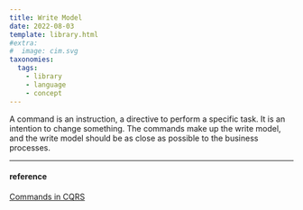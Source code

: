 ```yaml
---
title: Write Model
date: 2022-08-03
template: library.html
#extra:
#  image: cim.svg
taxonomies:
  tags:
    - library
    - language
    - concept
---
```

A command is an instruction, a directive to perform a specific task. It is an intention to change something. 
The commands make up the write model, and the write model should be as close as possible to the business processes.

---
#### reference
[Commands in CQRS](https://www.eventstore.com/cqrs-pattern)

